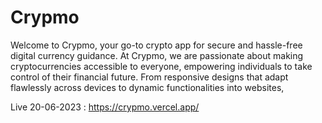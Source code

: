 # Crypmo 

Welcome to Crypmo, your go-to crypto app for secure and hassle-free digital currency guidance. 
At Crypmo, we are passionate about making cryptocurrencies accessible to everyone, empowering individuals to take control of their financial future. 
From responsive designs that adapt flawlessly across devices to dynamic functionalities into websites,


Live 20-06-2023 : https://crypmo.vercel.app/ 
